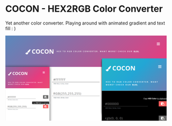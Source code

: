 # COCON - HEX2RGB Color Converter

Yet another color converter. Playing around with animated gradient and text fill : )

![GitHub Logo](docs/cocon2.png)
